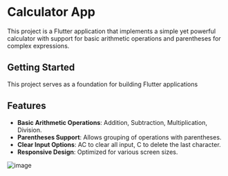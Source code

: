 # Calculator App

This project is a Flutter application that implements a simple yet powerful calculator with support for basic arithmetic operations and parentheses for complex expressions.

## Getting Started

This project serves as a foundation for building Flutter applications

## Features

- **Basic Arithmetic Operations**: Addition, Subtraction, Multiplication, Division.
- **Parentheses Support**: Allows grouping of operations with parentheses.
- **Clear Input Options**: AC to clear all input, C to delete the last character.
- **Responsive Design**: Optimized for various screen sizes.






![image](https://github.com/kevine250/calculator-App/assets/110406857/05888148-45d5-4c72-ab7f-da03efdff0e8)
